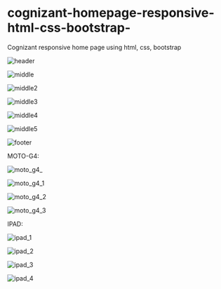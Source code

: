 # cognizant-homepage-responsive-html-css-bootstrap-
Cognizant responsive home page using html, css, bootstrap


![header](https://user-images.githubusercontent.com/61103916/160867381-0d6f1429-08c2-4638-b113-890926d8cede.jpg)


![middle](https://user-images.githubusercontent.com/61103916/160867449-c4419ecd-0bf2-4f5e-900e-b998b42e1035.jpg)



![middle2](https://user-images.githubusercontent.com/61103916/160867490-2ee21b6e-39a7-45c2-a4ad-fe691f18b54b.jpg)


![middle3](https://user-images.githubusercontent.com/61103916/160867529-721f864f-54d3-4e44-9091-075a8f3fe168.jpg)



![middle4](https://user-images.githubusercontent.com/61103916/160867561-65175e8b-96e3-4399-a641-bc5cad4b0598.jpg)



![middle5](https://user-images.githubusercontent.com/61103916/160867611-9f90520d-0a18-415e-87c3-e11ed9b0dcdd.jpg)



![footer](https://user-images.githubusercontent.com/61103916/160867650-13b8ec56-6ecc-44c8-9bee-3c08b35aa8d3.jpg)






MOTO-G4:



![moto_g4_](https://user-images.githubusercontent.com/61103916/160867788-428bb93f-43bd-43b6-ba07-b6ace8463505.jpg)





![moto_g4_1](https://user-images.githubusercontent.com/61103916/160867824-25629d40-5dea-4798-a58f-3a9499f4c40b.jpg)




![moto_g4_2](https://user-images.githubusercontent.com/61103916/160867855-d4eb3508-3c2d-4977-a4d7-c3ad836edbb1.jpg)




![moto_g4_3](https://user-images.githubusercontent.com/61103916/160867905-4ea84bb0-23b1-4a86-96b8-32d30aa8fa04.jpg)





IPAD:



![ipad_1](https://user-images.githubusercontent.com/61103916/160868101-3b106397-cd0e-46dd-b62b-9a9119d26eb0.jpg)



![ipad_2](https://user-images.githubusercontent.com/61103916/160868158-54c940ca-8628-4df6-8a4f-12020e171320.jpg)



![ipad_3](https://user-images.githubusercontent.com/61103916/160868202-78441485-81be-43cd-b14b-962c24779587.jpg)




![ipad_4](https://user-images.githubusercontent.com/61103916/160868240-3454c8d6-4785-422a-a112-cd4cbef04534.jpg)

